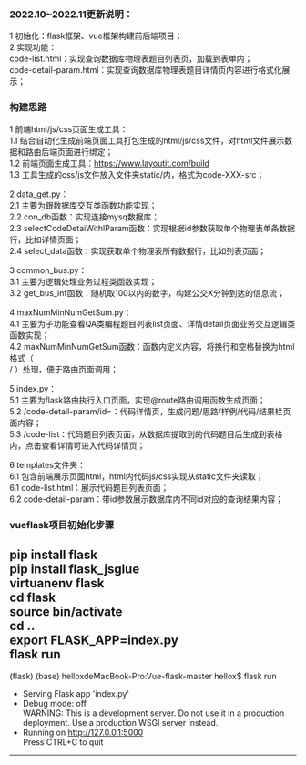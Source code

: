 
### 2022.10~2022.11更新说明：  
1 初始化：flask框架、vue框架构建前后端项目；  
2 实现功能：  
code-list.html：实现查询数据库物理表题目列表页，加载到表单内；  
code-detail-param.html：实现查询数据库物理表题目详情页内容进行格式化展示；  
  
### 构建思路  
  
1 前端html/js/css页面生成工具：  
1.1 结合自动化生成前端页面工具打包生成的html/js/css文件，对html文件展示数据和路由后端页面进行绑定；  
1.2 前端页面生成工具：https://www.layoutit.com/build  
1.3 工具生成的css/js文件放入文件夹static/内，格式为code-XXX-src；  
  
2 data_get.py：  
2.1 主要为跟数据库交互类函数功能实现；  
2.2 con_db函数：实现连接mysq数据库；  
2.3 selectCodeDetaiWithlParam函数：实现根据id参数获取单个物理表单条数据行，比如详情页面；  
2.4 select_data函数：实现获取单个物理表所有数据行，比如列表页面；  

3 common_bus.py：  
3.1 主要为逻辑处理业务过程类函数实现；  
3.2 get_bus_inf函数：随机取100以内的数字，构建公交X分钟到达的信息流；  
  
4 maxNumMinNumGetSum.py：  
4.1 主要为子功能查看QA类编程题目列表list页面、详情detail页面业务交互逻辑类函数实现；  
4.2 maxNumMinNumGetSum函数：函数内定义内容，将换行和空格替换为html格式（<br>/&nbsp;）处理，便于路由页面调用；  
  
5 index.py：  
5.1 主要为flask路由执行入口页面，实现@route路由调用函数生成页面；  
5.2 /code-detail-param/id=<id>：代码详情页，生成问题/思路/样例/代码/结果栏页面内容；  
5.3 /code-list：代码题目列表页面，从数据库提取到的代码题目后生成到表格内，点击查看详情可进入代码详情页；  
  
6 templates文件夹：  
6.1 包含前端展示页面html，html内代码js/css实现从static文件夹读取；  
6.1 code-list.html：展示代码题目列表页面；  
6.2 code-detail-param：带id参数展示数据库内不同id对应的查询结果内容；  
  
### vueflask项目初始化步骤  
  
pip install flask  
pip install flask_jsglue  
virtuanenv flask    
cd flask  
source bin/activate  
cd ..  
export FLASK_APP=index.py  
flask run  
-------------------  
(flask) (base) helloxdeMacBook-Pro:Vue-flask-master hellox$ flask run  
* Serving Flask app 'index.py'  
* Debug mode: off    
WARNING: This is a development server. Do not use it in a production deployment. Use a production WSGI server instead.  
* Running on http://127.0.0.1:5000  
Press CTRL+C to quit  
-------------------     
